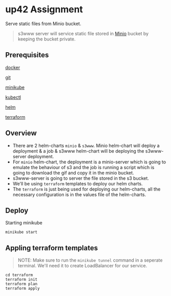 up42 Assignment
===============

Serve static files from Minio bucket.

> s3www server will service static file stored in [Minio](https://min.io/docs/minio/container/index.html) bucket by keeping the bucket private.

## Prerequisites
[docker](https://docs.docker.com/engine/install/)

[git](https://git-scm.com/book/en/v2/Getting-Started-Installing-Git)

[minikube](https://minikube.sigs.k8s.io/docs/start/)

[kubectl](https://kubernetes.io/docs/tasks/tools/install-kubectl-linux/)

[helm](https://helm.sh/docs/intro/install/)

[terraform](https://developer.hashicorp.com/terraform/tutorials/aws-get-started/install-cli)

## Overview

- There are 2 helm-charts `minio` & `s3www`. Minio helm-chart will deploy a deployment & a job & s3www helm-chart will be deploying the s3www-server deployment.
- For `minio` helm-chart, the deployment is a minio-server which is going to emulate the behaviour of s3 and the job is running a script which is going to download the gif and copy it in the minio bucket.
- s3www-server is going to server the file stored in the s3 bucket.
- We'll be using `terraform` templates to deploy our helm charts. 
- The `terraform` is just being used for deploying our helm-charts, all the necessary configuration is in the values file of the helm-charts.

## Deploy
Starting minikube
```
minikube start
```

## Appling terraform templates
> NOTE: Make sure to run the `minikube tunnel` command in a seperate terminal. We'll need it to create LoadBalancer for our service.
```
cd terraform
terraform init
terraform plan
terraform apply
```